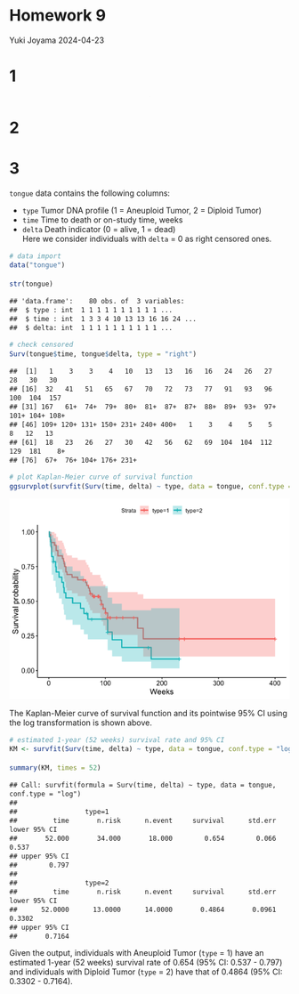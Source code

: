 Homework 9
================
Yuki Joyama
2024-04-23

# 1

<img src="./hw9_q1.png" width="1.0\linewidth" style="display: block; margin: auto;" />

# 2

# 3

`tongue` data contains the following columns:  
- `type` Tumor DNA profile (1 = Aneuploid Tumor, 2 = Diploid Tumor)  
- `time` Time to death or on-study time, weeks  
- `delta` Death indicator (0 = alive, 1 = dead)  
Here we consider individuals with `delta` = 0 as right censored ones.

``` r
# data import
data("tongue")

str(tongue)
```

    ## 'data.frame':    80 obs. of  3 variables:
    ##  $ type : int  1 1 1 1 1 1 1 1 1 1 ...
    ##  $ time : int  1 3 3 4 10 13 13 16 16 24 ...
    ##  $ delta: int  1 1 1 1 1 1 1 1 1 1 ...

``` r
# check censored 
Surv(tongue$time, tongue$delta, type = "right")
```

    ##  [1]   1    3    3    4   10   13   13   16   16   24   26   27   28   30   30 
    ## [16]  32   41   51   65   67   70   72   73   77   91   93   96  100  104  157 
    ## [31] 167   61+  74+  79+  80+  81+  87+  87+  88+  89+  93+  97+ 101+ 104+ 108+
    ## [46] 109+ 120+ 131+ 150+ 231+ 240+ 400+   1    3    4    5    5    8   12   13 
    ## [61]  18   23   26   27   30   42   56   62   69  104  104  112  129  181    8+
    ## [76]  67+  76+ 104+ 176+ 231+

``` r
# plot Kaplan-Meier curve of survival function 
ggsurvplot(survfit(Surv(time, delta) ~ type, data = tongue, conf.type = "log"), conf.int = TRUE, xlab = "Weeks") # CI using the log transformation
```

![](p8131_hw9_files/figure-gfm/unnamed-chunk-3-1.png)<!-- -->

The Kaplan-Meier curve of survival function and its pointwise 95% CI
using the log transformation is shown above.

``` r
# estimated 1-year (52 weeks) survival rate and 95% CI
KM <- survfit(Surv(time, delta) ~ type, data = tongue, conf.type = "log")

summary(KM, times = 52)
```

    ## Call: survfit(formula = Surv(time, delta) ~ type, data = tongue, conf.type = "log")
    ## 
    ##                 type=1 
    ##         time       n.risk      n.event     survival      std.err lower 95% CI 
    ##       52.000       34.000       18.000        0.654        0.066        0.537 
    ## upper 95% CI 
    ##        0.797 
    ## 
    ##                 type=2 
    ##         time       n.risk      n.event     survival      std.err lower 95% CI 
    ##      52.0000      13.0000      14.0000       0.4864       0.0961       0.3302 
    ## upper 95% CI 
    ##       0.7164

Given the output, individuals with Aneuploid Tumor (`type` = 1) have an
estimated 1-year (52 weeks) survival rate of 0.654 (95% CI: 0.537 -
0.797) and individuals with Diploid Tumor (`type` = 2) have that of
0.4864 (95% CI: 0.3302 - 0.7164).
